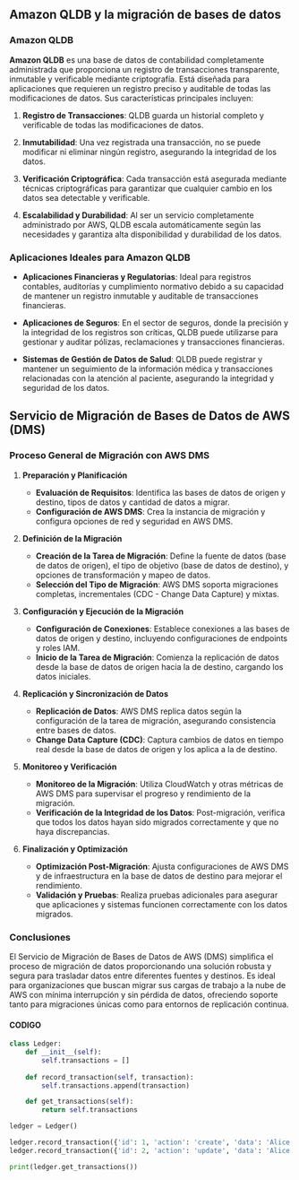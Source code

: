 ## Amazon QLDB y la migración de bases de datos

### Amazon QLDB

**Amazon QLDB** es una base de datos de contabilidad completamente administrada que proporciona un registro de transacciones transparente, inmutable y verificable mediante criptografía. Está diseñada para aplicaciones que requieren un registro preciso y auditable de todas las modificaciones de datos. Sus características principales incluyen:

1. **Registro de Transacciones**: QLDB guarda un historial completo y verificable de todas las modificaciones de datos.
   
2. **Inmutabilidad**: Una vez registrada una transacción, no se puede modificar ni eliminar ningún registro, asegurando la integridad de los datos.

3. **Verificación Criptográfica**: Cada transacción está asegurada mediante técnicas criptográficas para garantizar que cualquier cambio en los datos sea detectable y verificable.

4. **Escalabilidad y Durabilidad**: Al ser un servicio completamente administrado por AWS, QLDB escala automáticamente según las necesidades y garantiza alta disponibilidad y durabilidad de los datos.

### Aplicaciones Ideales para Amazon QLDB

- **Aplicaciones Financieras y Regulatorias**: Ideal para registros contables, auditorías y cumplimiento normativo debido a su capacidad de mantener un registro inmutable y auditable de transacciones financieras.

- **Aplicaciones de Seguros**: En el sector de seguros, donde la precisión y la integridad de los registros son críticas, QLDB puede utilizarse para gestionar y auditar pólizas, reclamaciones y transacciones financieras.

- **Sistemas de Gestión de Datos de Salud**: QLDB puede registrar y mantener un seguimiento de la información médica y transacciones relacionadas con la atención al paciente, asegurando la integridad y seguridad de los datos.

## Servicio de Migración de Bases de Datos de AWS (DMS)

### Proceso General de Migración con AWS DMS

1. **Preparación y Planificación**
   - **Evaluación de Requisitos**: Identifica las bases de datos de origen y destino, tipos de datos y cantidad de datos a migrar.
   - **Configuración de AWS DMS**: Crea la instancia de migración y configura opciones de red y seguridad en AWS DMS.

2. **Definición de la Migración**
   - **Creación de la Tarea de Migración**: Define la fuente de datos (base de datos de origen), el tipo de objetivo (base de datos de destino), y opciones de transformación y mapeo de datos.
   - **Selección del Tipo de Migración**: AWS DMS soporta migraciones completas, incrementales (CDC - Change Data Capture) y mixtas.

3. **Configuración y Ejecución de la Migración**
   - **Configuración de Conexiones**: Establece conexiones a las bases de datos de origen y destino, incluyendo configuraciones de endpoints y roles IAM.
   - **Inicio de la Tarea de Migración**: Comienza la replicación de datos desde la base de datos de origen hacia la de destino, cargando los datos iniciales.

4. **Replicación y Sincronización de Datos**
   - **Replicación de Datos**: AWS DMS replica datos según la configuración de la tarea de migración, asegurando consistencia entre bases de datos.
   - **Change Data Capture (CDC)**: Captura cambios de datos en tiempo real desde la base de datos de origen y los aplica a la de destino.

5. **Monitoreo y Verificación**
   - **Monitoreo de la Migración**: Utiliza CloudWatch y otras métricas de AWS DMS para supervisar el progreso y rendimiento de la migración.
   - **Verificación de la Integridad de los Datos**: Post-migración, verifica que todos los datos hayan sido migrados correctamente y que no haya discrepancias.

6. **Finalización y Optimización**
   - **Optimización Post-Migración**: Ajusta configuraciones de AWS DMS y de infraestructura en la base de datos de destino para mejorar el rendimiento.
   - **Validación y Pruebas**: Realiza pruebas adicionales para asegurar que aplicaciones y sistemas funcionen correctamente con los datos migrados.

### Conclusiones

El Servicio de Migración de Bases de Datos de AWS (DMS) simplifica el proceso de migración de datos proporcionando una solución robusta y segura para trasladar datos entre diferentes fuentes y destinos. Es ideal para organizaciones que buscan migrar sus cargas de trabajo a la nube de AWS con mínima interrupción y sin pérdida de datos, ofreciendo soporte tanto para migraciones únicas como para entornos de replicación continua.

#### CODIGO
```python
class Ledger:
    def __init__(self):
        self.transactions = []
    
    def record_transaction(self, transaction):
        self.transactions.append(transaction)

    def get_transactions(self):
        return self.transactions

ledger = Ledger()

ledger.record_transaction({'id': 1, 'action': 'create', 'data': 'Alice'})
ledger.record_transaction({'id': 2, 'action': 'update', 'data': 'Alice Updated'})

print(ledger.get_transactions())
```

